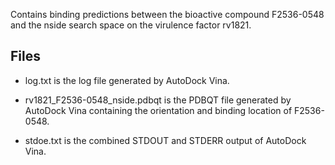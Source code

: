 Contains binding predictions between the bioactive compound F2536-0548 and the nside search space on the virulence factor rv1821.

## Files

- log.txt is the log file generated by AutoDock Vina.

- rv1821_F2536-0548_nside.pdbqt is the PDBQT file generated by AutoDock Vina containing the orientation and binding location of F2536-0548.

- stdoe.txt is the combined STDOUT and STDERR output of AutoDock Vina.

